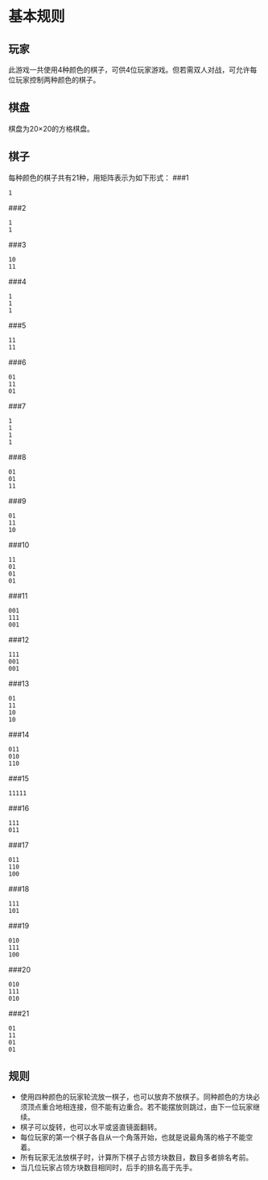 基本规则
=========

玩家
---------
此游戏一共使用4种颜色的棋子，可供4位玩家游戏。但若需双人对战，可允许每位玩家控制两种颜色的棋子。

棋盘
---------
棋盘为20×20的方格棋盘。

棋子
---------
每种颜色的棋子共有21种，用矩阵表示为如下形式：
###1
```
1
```

###2
```
1
1
```

###3
```
10
11
```

###4
```
1
1
1
```

###5
```
11
11
```

###6
```
01
11
01
```

###7
```
1
1
1
1
```

###8
```
01
01
11
```

###9
```
01
11
10
```

###10
```
11
01
01
01
```

###11
```
001
111
001
```

###12
```
111
001
001
```

###13
```
01
11
10
10

```

###14
```
011
010
110
```

###15
```
11111
```

###16
```
111
011
```

###17
```
011
110
100
```

###18
```
111
101
```

###19
```
010
111
100
```

###20
```
010
111
010
```

###21
```
01
11
01
01
```

规则
-------
- 使用四种颜色的玩家轮流放一棋子，也可以放弃不放棋子。同种颜色的方块必须顶点重合地相连接，但不能有边重合。若不能摆放则跳过，由下一位玩家继续。
- 棋子可以旋转，也可以水平或竖直镜面翻转。
- 每位玩家的第一个棋子各自从一个角落开始，也就是说最角落的格子不能空着。
- 所有玩家无法放棋子时，计算所下棋子占领方块数目，数目多者排名考前。
- 当几位玩家占领方块数目相同时，后手的排名高于先手。

